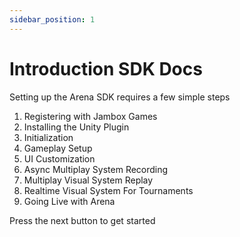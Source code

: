 ```yaml
---
sidebar_position: 1
---
```


# Introduction SDK Docs

Setting up the Arena SDK requires a few simple steps

1. Registering with Jambox Games
2. Installing the Unity Plugin 
3. Initialization
4. Gameplay Setup
5. UI Customization
6. Async Multiplay System Recording
7. Multiplay Visual System Replay
8. Realtime Visual System For Tournaments
9. Going Live with Arena

Press the next button to get started